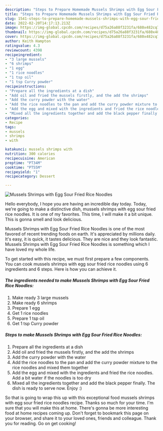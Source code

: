 ```yaml
---
description: "Steps to Prepare Homemade Mussels Shrimps with Egg Sour Fried Rice Noodles"
title: "Steps to Prepare Homemade Mussels Shrimps with Egg Sour Fried Rice Noodles"
slug: 1541-steps-to-prepare-homemade-mussels-shrimps-with-egg-sour-fried-rice-noodles
date: 2022-02-20T14:17:13.213Z
image: https://img-global.cpcdn.com/recipes/d75a26a88f3231fa/680x482cq70/mussels-shrimps-with-egg-sour-fried-rice-noodles-recipe-main-photo.jpg
thumbnail: https://img-global.cpcdn.com/recipes/d75a26a88f3231fa/680x482cq70/mussels-shrimps-with-egg-sour-fried-rice-noodles-recipe-main-photo.jpg
cover: https://img-global.cpcdn.com/recipes/d75a26a88f3231fa/680x482cq70/mussels-shrimps-with-egg-sour-fried-rice-noodles-recipe-main-photo.jpg
author: Keith Hampton
ratingvalue: 4.3
reviewcount: 4398
recipeingredient:
- "3 large mussels"
- "6 shrimps"
- "1 egg"
- "1 rice noodles"
- "1 tsp oil"
- "1 tsp Curry powder"
recipeinstructions:
- "Prepare all the ingredients at a dish"
- "Add oil and fried the mussels firstly, and the add the shrimps"
- "Add the curry powder with the water"
- "Add the rice noodles to the pan and add the curry powder mixture to the rice noodles and mixed them together"
- "Add the egg and mixed with the ingredients and fried the rice noodles. Add a bit water if the noodles is too dry"
- "Mixed all the ingredients together and add the black pepper finally. The dish is ready to serve now. Enjoy :)"
categories:
- Recipe
tags:
- mussels
- shrimps
- with

katakunci: mussels shrimps with 
nutrition: 300 calories
recipecuisine: American
preptime: "PT34M"
cooktime: "PT55M"
recipeyield: "1"
recipecategory: Dessert

---
```



![Mussels Shrimps with Egg Sour Fried Rice Noodles](https://img-global.cpcdn.com/recipes/d75a26a88f3231fa/680x482cq70/mussels-shrimps-with-egg-sour-fried-rice-noodles-recipe-main-photo.jpg)

Hello everybody, I hope you are having an incredible day today. Today, we're going to make a distinctive dish, mussels shrimps with egg sour fried rice noodles. It is one of my favorites. This time, I will make it a bit unique. This is gonna smell and look delicious.



Mussels Shrimps with Egg Sour Fried Rice Noodles is one of the most favored of recent trending foods on earth. It's appreciated by millions daily. It's easy, it is quick, it tastes delicious. They are nice and they look fantastic. Mussels Shrimps with Egg Sour Fried Rice Noodles is something which I have loved my whole life.


To get started with this recipe, we must first prepare a few components. You can cook mussels shrimps with egg sour fried rice noodles using 6 ingredients and 6 steps. Here is how you can achieve it.

<!--inarticleads1-->

##### The ingredients needed to make Mussels Shrimps with Egg Sour Fried Rice Noodles:

1. Make ready 3 large mussels
1. Make ready 6 shrimps
1. Prepare 1 egg
1. Get 1 rice noodles
1. Prepare 1 tsp oil
1. Get 1 tsp Curry powder




<!--inarticleads2-->

##### Steps to make Mussels Shrimps with Egg Sour Fried Rice Noodles:

1. Prepare all the ingredients at a dish
1. Add oil and fried the mussels firstly, and the add the shrimps
1. Add the curry powder with the water
1. Add the rice noodles to the pan and add the curry powder mixture to the rice noodles and mixed them together
1. Add the egg and mixed with the ingredients and fried the rice noodles. Add a bit water if the noodles is too dry
1. Mixed all the ingredients together and add the black pepper finally. The dish is ready to serve now. Enjoy :)




So that is going to wrap this up with this exceptional food mussels shrimps with egg sour fried rice noodles recipe. Thanks so much for your time. I'm sure that you will make this at home. There's gonna be more interesting food at home recipes coming up. Don't forget to bookmark this page on your browser, and share it to your loved ones, friends and colleague. Thank you for reading. Go on get cooking!
